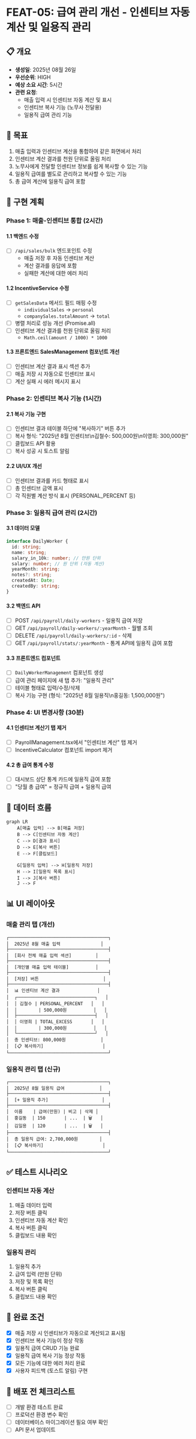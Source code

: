 # FEAT-05: 급여 관리 개선 - 인센티브 자동 계산 및 일용직 관리

## 📋 개요
- **생성일**: 2025년 08월 26일
- **우선순위**: HIGH
- **예상 소요 시간**: 5시간
- **관련 요청**: 
  - 매출 입력 시 인센티브 자동 계산 및 표시
  - 인센티브 복사 기능 (노무사 전달용)
  - 일용직 급여 관리 기능

## 🎯 목표
1. 매출 입력과 인센티브 계산을 통합하여 같은 화면에서 처리
2. 인센티브 계산 결과를 천원 단위로 올림 처리
3. 노무사에게 전달할 인센티브 정보를 쉽게 복사할 수 있는 기능
4. 일용직 급여를 별도로 관리하고 복사할 수 있는 기능
5. 총 급여 계산에 일용직 급여 포함

## 📝 구현 계획

### Phase 1: 매출-인센티브 통합 (2시간)

#### 1.1 백엔드 수정
- [ ] `/api/sales/bulk` 엔드포인트 수정
  - 매출 저장 후 자동 인센티브 계산
  - 계산 결과를 응답에 포함
  - 실패한 계산에 대한 에러 처리

#### 1.2 IncentiveService 수정
- [ ] `getSalesData` 메서드 필드 매핑 수정
  - `individualSales` → `personal`
  - `companySales.totalAmount` → `total`
- [ ] 병렬 처리로 성능 개선 (Promise.all)
- [ ] 인센티브 계산 결과를 천원 단위로 올림 처리
  - `Math.ceil(amount / 1000) * 1000`

#### 1.3 프론트엔드 SalesManagement 컴포넌트 개선
- [ ] 인센티브 계산 결과 표시 섹션 추가
- [ ] 매출 저장 시 자동으로 인센티브 표시
- [ ] 계산 실패 시 에러 메시지 표시

### Phase 2: 인센티브 복사 기능 (1시간)

#### 2.1 복사 기능 구현
- [ ] 인센티브 결과 테이블 하단에 "복사하기" 버튼 추가
- [ ] 복사 형식: "2025년 8월 인센티브\n김철수: 500,000원\n이영희: 300,000원"
- [ ] 클립보드 API 활용
- [ ] 복사 성공 시 토스트 알림

#### 2.2 UI/UX 개선
- [ ] 인센티브 결과를 카드 형태로 표시
- [ ] 총 인센티브 금액 표시
- [ ] 각 직원별 계산 방식 표시 (PERSONAL_PERCENT 등)

### Phase 3: 일용직 급여 관리 (2시간)

#### 3.1 데이터 모델
```typescript
interface DailyWorker {
  id: string;
  name: string;
  salary_in_10k: number; // 만원 단위
  salary: number; // 원 단위 (자동 계산)
  yearMonth: string;
  notes?: string;
  createdAt: Date;
  createdBy: string;
}
```

#### 3.2 백엔드 API
- [ ] POST `/api/payroll/daily-workers` - 일용직 급여 저장
- [ ] GET `/api/payroll/daily-workers/:yearMonth` - 월별 조회
- [ ] DELETE `/api/payroll/daily-workers/:id` - 삭제
- [ ] GET `/api/payroll/stats/:yearMonth` - 통계 API에 일용직 급여 포함

#### 3.3 프론트엔드 컴포넌트
- [ ] `DailyWorkerManagement` 컴포넌트 생성
- [ ] 급여 관리 페이지에 새 탭 추가: "일용직 관리"
- [ ] 테이블 형태로 입력/수정/삭제
- [ ] 복사 기능 구현 (형식: "2025년 8월 일용직\n홍길동: 1,500,000원")

### Phase 4: UI 변경사항 (30분)

#### 4.1 인센티브 계산기 탭 제거
- [ ] PayrollManagement.tsx에서 "인센티브 계산" 탭 제거
- [ ] IncentiveCalculator 컴포넌트 import 제거

#### 4.2 총 급여 통계 수정
- [ ] 대시보드 상단 통계 카드에 일용직 급여 포함
- [ ] "당월 총 급여" = 정규직 급여 + 일용직 급여

## 🔄 데이터 흐름

```mermaid
graph LR
    A[매출 입력] --> B[매출 저장]
    B --> C[인센티브 자동 계산]
    C --> D[결과 표시]
    D --> E[복사 버튼]
    E --> F[클립보드]
    
    G[일용직 입력] --> H[일용직 저장]
    H --> I[일용직 목록 표시]
    I --> J[복사 버튼]
    J --> F
```

## 📊 UI 레이아웃

### 매출 관리 탭 (개선)
```
┌─────────────────────────────────────┐
│  2025년 8월 매출 입력               │
├─────────────────────────────────────┤
│  [회사 전체 매출 입력 섹션]         │
├─────────────────────────────────────┤
│  [개인별 매출 입력 테이블]          │
├─────────────────────────────────────┤
│  [저장] 버튼                        │
├─────────────────────────────────────┤
│  📊 인센티브 계산 결과              │
│  ┌─────────────────────────────┐   │
│  │ 김철수 | PERSONAL_PERCENT   │   │
│  │        | 500,000원          │   │
│  ├─────────────────────────────┤   │
│  │ 이영희 | TOTAL_EXCESS       │   │
│  │        | 300,000원          │   │
│  └─────────────────────────────┘   │
│  총 인센티브: 800,000원             │
│  [📋 복사하기]                      │
└─────────────────────────────────────┘
```

### 일용직 관리 탭 (신규)
```
┌─────────────────────────────────────┐
│  2025년 8월 일용직 급여             │
├─────────────────────────────────────┤
│  [+ 일용직 추가]                    │
├─────────────────────────────────────┤
│  이름    | 급여(만원) | 비고 | 삭제 │
│  홍길동  | 150       | ...  | 🗑️   │
│  김일용  | 120       | ...  | 🗑️   │
├─────────────────────────────────────┤
│  총 일용직 급여: 2,700,000원        │
│  [📋 복사하기]                      │
└─────────────────────────────────────┘
```

## ✅ 테스트 시나리오

### 인센티브 자동 계산
1. 매출 데이터 입력
2. 저장 버튼 클릭
3. 인센티브 자동 계산 확인
4. 복사 버튼 클릭
5. 클립보드 내용 확인

### 일용직 관리
1. 일용직 추가
2. 급여 입력 (만원 단위)
3. 저장 및 목록 확인
4. 복사 버튼 클릭
5. 클립보드 내용 확인

## 📝 완료 조건
- [x] 매출 저장 시 인센티브가 자동으로 계산되고 표시됨
- [x] 인센티브 복사 기능이 정상 작동
- [x] 일용직 급여 CRUD 기능 완료
- [x] 일용직 급여 복사 기능 정상 작동
- [x] 모든 기능에 대한 에러 처리 완료
- [x] 사용자 피드백 (토스트 알림) 구현

## 🚀 배포 전 체크리스트
- [ ] 개발 환경 테스트 완료
- [ ] 프로덕션 환경 변수 확인
- [ ] 데이터베이스 마이그레이션 필요 여부 확인
- [ ] API 문서 업데이트